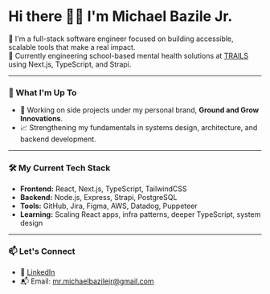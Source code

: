 # Hi there 👋🏿 I'm Michael Bazile Jr.

🚀 I'm a full-stack software engineer focused on building accessible, scalable tools that make a real impact.  
🧠 Currently engineering school-based mental health solutions at [TRAILS](https://trailstowellness.org) using Next.js, TypeScript, and Strapi.

---

### 🌟 What I'm Up To
- 🔨 Working on side projects under my personal brand, **Ground and Grow Innovations**.
- 📈 Strengthening my fundamentals in systems design, architecture, and backend development.

---

### 🛠️ My Current Tech Stack
- **Frontend:** React, Next.js, TypeScript, TailwindCSS  
- **Backend:** Node.js, Express, Strapi, PostgreSQL  
- **Tools:** GitHub, Jira, Figma, AWS, Datadog, Puppeteer  
- **Learning:** Scaling React apps, infra patterns, deeper TypeScript, system design

---

### 📫 Let's Connect
- 🔗 [LinkedIn](https://www.linkedin.com/in/michael-bazile)
- 📬 Email: mr.michaelbazilejr@gmail.com
<!--
**michaelbazile/michaelbazile** is a ✨ _special_ ✨ repository because its `README.md` (this file) appears on your GitHub profile.

Here are some ideas to get you started:


-->

